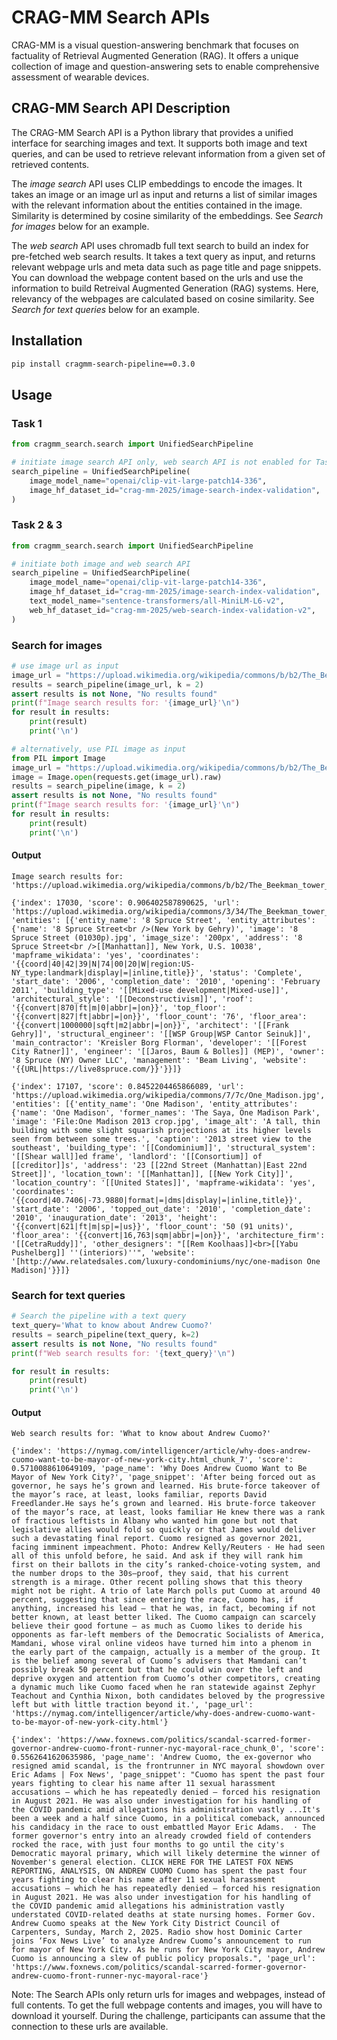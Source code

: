 # CRAG-MM Search APIs

CRAG-MM is a visual question-answering benchmark that focuses on factuality of Retrieval Augmented Generation (RAG). It offers a unique collection of image and question-answering sets to enable comprehensive assessment of wearable devices.

## CRAG-MM Search API Description

The CRAG-MM Search API is a Python library that provides a unified interface for searching images and text. It supports both image and text queries, and can be used to retrieve relevant information from a given set of retrieved contents.

The *image search* API uses CLIP embeddings to encode the images. It takes an image or an image url as input and returns a list of similar images with the relevant information about the entities contained in the image. Similarity is determined by cosine similarity of the embeddings. See *Search for images* below for an example.

The *web search* API uses chromadb full text search to build an index for pre-fetched web search results. It takes a text query as input, and returns relevant webpage urls and meta data such as page title and page snippets. You can download the webpage content based on the urls and use the information to build Retreival Augmented Generation (RAG) systems. Here, relevancy of the webpages are calculated based on cosine similarity. See *Search for text queries* below for an example.

## Installation

```bash
pip install cragmm-search-pipeline==0.3.0
```

## Usage

### Task 1
```python
from cragmm_search.search import UnifiedSearchPipeline

# initiate image search API only, web search API is not enabled for Task 1
search_pipeline = UnifiedSearchPipeline(
    image_model_name="openai/clip-vit-large-patch14-336",
    image_hf_dataset_id="crag-mm-2025/image-search-index-validation",
)
```

### Task 2 & 3

```python
from cragmm_search.search import UnifiedSearchPipeline

# initiate both image and web search API
search_pipeline = UnifiedSearchPipeline(
    image_model_name="openai/clip-vit-large-patch14-336",
    image_hf_dataset_id="crag-mm-2025/image-search-index-validation",
    text_model_name="sentence-transformers/all-MiniLM-L6-v2",
    web_hf_dataset_id="crag-mm-2025/web-search-index-validation-v2",
)
```


### Search for images

```python
# use image url as input
image_url = "https://upload.wikimedia.org/wikipedia/commons/b/b2/The_Beekman_tower_1_%286214362763%29.jpg"
results = search_pipeline(image_url, k = 2)
assert results is not None, "No results found"
print(f"Image search results for: '{image_url}'\n")
for result in results:
    print(result)
    print('\n')

# alternatively, use PIL image as input
from PIL import Image
image_url = "https://upload.wikimedia.org/wikipedia/commons/b/b2/The_Beekman_tower_1_%286214362763%29.jpg"
image = Image.open(requests.get(image_url).raw)
results = search_pipeline(image, k = 2)
assert results is not None, "No results found"
print(f"Image search results for: '{image_url}'\n")
for result in results:
    print(result)
    print('\n')
```

#### Output
```
Image search results for: 'https://upload.wikimedia.org/wikipedia/commons/b/b2/The_Beekman_tower_1_%286214362763%29.jpg'

{'index': 17030, 'score': 0.906402587890625, 'url': 'https://upload.wikimedia.org/wikipedia/commons/3/34/The_Beekman_tower_from_the_East_River_%286215420371%29.jpg', 'entities': [{'entity_name': '8 Spruce Street', 'entity_attributes': {'name': '8 Spruce Street<br />(New York by Gehry)', 'image': '8 Spruce Street (01030p).jpg', 'image_size': '200px', 'address': '8 Spruce Street<br />[[Manhattan]], New York, U.S. 10038', 'mapframe_wikidata': 'yes', 'coordinates': '{{coord|40|42|39|N|74|00|20|W|region:US-NY_type:landmark|display|=|inline,title}}', 'status': 'Complete', 'start_date': '2006', 'completion_date': '2010', 'opening': 'February 2011', 'building_type': '[[Mixed-use development|Mixed-use]]', 'architectural_style': '[[Deconstructivism]]', 'roof': '{{convert|870|ft|m|0|abbr|=|on}}', 'top_floor': '{{convert|827|ft|abbr|=|on}}', 'floor_count': '76', 'floor_area': '{{convert|1000000|sqft|m2|abbr|=|on}}', 'architect': '[[Frank Gehry]]', 'structural_engineer': '[[WSP Group|WSP Cantor Seinuk]]', 'main_contractor': 'Kreisler Borg Florman', 'developer': '[[Forest City Ratner]]', 'engineer': '[[Jaros, Baum & Bolles]] (MEP)', 'owner': '8 Spruce (NY) Owner LLC', 'management': 'Beam Living', 'website': '{{URL|https://live8spruce.com/}}'}}]}

{'index': 17107, 'score': 0.8452204465866089, 'url': 'https://upload.wikimedia.org/wikipedia/commons/7/7c/One_Madison.jpg', 'entities': [{'entity_name': 'One Madison', 'entity_attributes': {'name': 'One Madison', 'former_names': 'The Saya, One Madison Park', 'image': 'File:One Madison 2013 crop.jpg', 'image_alt': 'A tall, thin building with some slight squarish projections at its higher levels seen from between some trees.', 'caption': '2013 street view to the southeast', 'building_type': '[[Condominium]]', 'structural_system': '[[Shear wall]]ed frame', 'landlord': '[[Consortium]] of [[creditor]]s', 'address': '23 [[22nd Street (Manhattan)|East 22nd Street]]', 'location_town': '[[Manhattan]], [[New York City]]', 'location_country': '[[United States]]', 'mapframe-wikidata': 'yes', 'coordinates': '{{coord|40.7406|-73.9880|format|=|dms|display|=|inline,title}}', 'start_date': '2006', 'topped_out_date': '2010', 'completion_date': '2010', 'inauguration_date': '2013', 'height': '{{convert|621|ft|m|sp|=|us}}', 'floor_count': '50 (91 units)', 'floor_area': '{{convert|16,763|sqm|abbr|=|on}}', 'architecture_firm': '[[CetraRuddy]]', 'other_designers': "[[Rem Koolhaas]]<br>[[Yabu Pushelberg]] ''(interiors)''", 'website': '[http://www.relatedsales.com/luxury-condominiums/nyc/one-madison One Madison]'}}]}
```

### Search for text queries

```python
# Search the pipeline with a text query
text_query='What to know about Andrew Cuomo?'
results = search_pipeline(text_query, k=2)
assert results is not None, "No results found"
print(f"Web search results for: '{text_query}'\n")

for result in results:
    print(result)
    print('\n')
```

#### Output
```
Web search results for: 'What to know about Andrew Cuomo?'

{'index': 'https://nymag.com/intelligencer/article/why-does-andrew-cuomo-want-to-be-mayor-of-new-york-city.html_chunk_7', 'score': 0.5710088610649109, 'page_name': 'Why Does Andrew Cuomo Want to Be Mayor of New York City?', 'page_snippet': 'After being forced out as governor, he says he’s grown and learned. His brute-force takeover of the mayor’s race, at least, looks familiar, reports David Freedlander.He says he’s grown and learned. His brute-force takeover of the mayor’s race, at least, looks familiar He knew there was a rank of fractious leftists in Albany who wanted him gone but not that legislative allies would fold so quickly or that James would deliver such a devastating final report. Cuomo resigned as governor 2021, facing imminent impeachment. Photo: Andrew Kelly/Reuters · He had seen all of this unfold before, he said. And ask if they will rank him first on their ballots in the city’s ranked-choice-voting system, and the number drops to the 30s—proof, they said, that his current strength is a mirage. Other recent polling shows that this theory might not be right. A trio of late March polls put Cuomo at around 40 percent, suggesting that since entering the race, Cuomo has, if anything, increased his lead — that he was, in fact, becoming if not better known, at least better liked. The Cuomo campaign can scarcely believe their good fortune — as much as Cuomo likes to deride his opponents as far-left members of the Democratic Socialists of America, Mamdani, whose viral online videos have turned him into a phenom in the early part of the campaign, actually is a member of the group. It is the belief among several of Cuomo’s advisers that Mamdani can’t possibly break 50 percent but that he could win over the left and deprive oxygen and attention from Cuomo’s other competitors, creating a dynamic much like Cuomo faced when he ran statewide against Zephyr Teachout and Cynthia Nixon, both candidates beloved by the progressive left but with little traction beyond it.', 'page_url': 'https://nymag.com/intelligencer/article/why-does-andrew-cuomo-want-to-be-mayor-of-new-york-city.html'}

{'index': 'https://www.foxnews.com/politics/scandal-scarred-former-governor-andrew-cuomo-front-runner-nyc-mayoral-race_chunk_0', 'score': 0.5562641620635986, 'page_name': 'Andrew Cuomo, the ex-governor who resigned amid scandal, is the frontrunner in NYC mayoral showdown over Eric Adams | Fox News', 'page_snippet': "Cuomo has spent the past four years fighting to clear his name after 11 sexual harassment accusations – which he has repeatedly denied – forced his resignation in August 2021. He was also under investigation for his handling of the COVID pandemic amid allegations his administration vastly ...It's been a week and a half since Cuomo, in a political comeback, announced his candidacy in the race to oust embattled Mayor Eric Adams.  · The former governor's entry into an already crowded field of contenders rocked the race, with just four months to go until the city's Democratic mayoral primary, which will likely determine the winner of November's general election. CLICK HERE FOR THE LATEST FOX NEWS REPORTING, ANALYSIS, ON ANDREW CUOMO Cuomo has spent the past four years fighting to clear his name after 11 sexual harassment accusations – which he has repeatedly denied – forced his resignation in August 2021. He was also under investigation for his handling of the COVID pandemic amid allegations his administration vastly understated COVID-related deaths at state nursing homes. Former Gov. Andrew Cuomo speaks at the New York City District Council of Carpenters, Sunday, March 2, 2025. Radio show host Dominic Carter joins ‘Fox News Live’ to analyze Andrew Cuomo’s announcement to run for mayor of New York City. As he runs for New York City mayor, Andrew Cuomo is announcing a slew of public policy proposals.", 'page_url': 'https://www.foxnews.com/politics/scandal-scarred-former-governor-andrew-cuomo-front-runner-nyc-mayoral-race'}

```

Note: The Search APIs only return urls for images and webpages, instead of full contents. To get the full webpage contents and images, you will have to download it yourself. During the challenge, participants can assume that the connection to these urls are available. 
